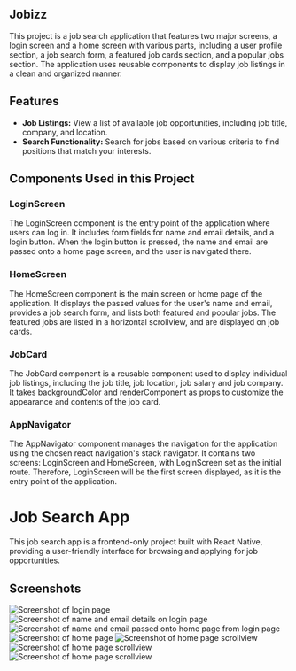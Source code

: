 ## Jobizz
This project is a job search application that features two major screens, a login screen and a home screen with various parts, including a user profile section, a job search form, a featured job cards section, and a popular jobs section. The application uses reusable components to display job listings in a clean and organized manner.

## Features
- **Job Listings:** View a list of available job opportunities, including job title, company, and location.
- **Search Functionality:** Search for jobs based on various criteria to find positions that match your interests.

## Components Used in this Project

### LoginScreen
The LoginScreen component is the entry point of the application where users can log in. It includes form fields for name and email details, and a login button. When the login button is pressed, the name and email are passed onto a home page screen, and the user is navigated there. 

### HomeScreen
The HomeScreen component is the main screen or home page of the application. It displays the passed values for the user's name and email, provides a job search form, and lists both featured and popular jobs. The featured jobs are listed in a horizontal scrollview, and are displayed on job cards.

### JobCard
The JobCard component is a reusable component used to display individual job listings, including the job title, job location, job salary and job company. It takes backgroundColor and renderComponent as props to customize the appearance and contents of the job card.

### AppNavigator
The AppNavigator component manages the navigation for the application using the chosen react navigation's stack navigator. It contains two screens: LoginScreen and HomeScreen, with LoginScreen set as the initial route. Therefore, LoginScreen will be the first screen displayed, as it is the entry point of the application.

# Job Search App
This job search app is a frontend-only project built with React Native, providing a user-friendly interface for browsing and applying for job opportunities.


## Screenshots
![Screenshot of login page](src/assets/login.png)
![Screenshot of name and email details on login page](src/assets/logindetails.png)
![Screenshot of name and email passed onto home page from login page](src/assets/homepage.png)
![Screenshot of home page](src/assets/homescroll1.png)
![Screenshot of home page scrollview](src/assets/homescroll2.png)
![Screenshot of home page scrollview](src/assets/homescroll3.png)
![Screenshot of home page scrollview](src/assets/homescroll4.png)
